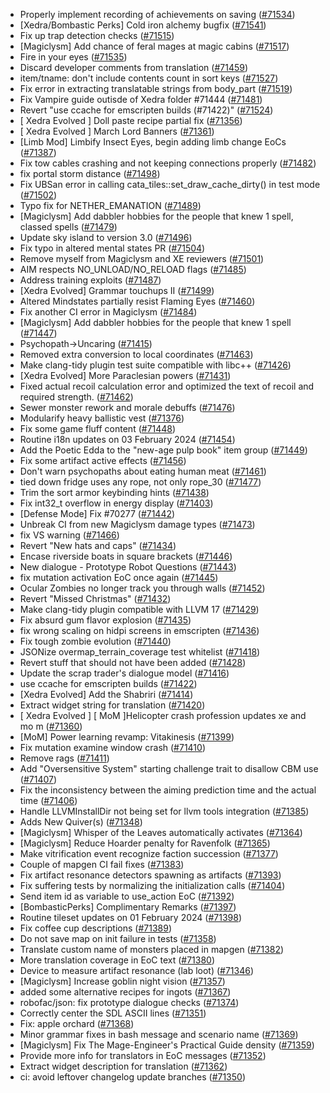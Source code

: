 * Properly implement recording of achievements on saving ([#71534](https://github.com/CleverRaven/Cataclysm-DDA/pull/71534))
* [Xedra/Bombastic Perks] Cold iron alchemy bugfix ([#71541](https://github.com/CleverRaven/Cataclysm-DDA/pull/71541))
* Fix up trap detection checks ([#71515](https://github.com/CleverRaven/Cataclysm-DDA/pull/71515))
* [Magiclysm] Add chance of feral mages at magic cabins ([#71517](https://github.com/CleverRaven/Cataclysm-DDA/pull/71517))
* Fire in your eyes ([#71535](https://github.com/CleverRaven/Cataclysm-DDA/pull/71535))
* Discard developer comments from translation ([#71459](https://github.com/CleverRaven/Cataclysm-DDA/pull/71459))
* item/tname: don't include contents count in sort keys ([#71527](https://github.com/CleverRaven/Cataclysm-DDA/pull/71527))
* Fix error in extracting translatable strings from body_part ([#71519](https://github.com/CleverRaven/Cataclysm-DDA/pull/71519))
* Fix Vampire guide outisde of Xedra folder #71444 ([#71481](https://github.com/CleverRaven/Cataclysm-DDA/pull/71481))
* Revert "use ccache for emscripten builds (#71422)" ([#71524](https://github.com/CleverRaven/Cataclysm-DDA/pull/71524))
* [ Xedra Evolved ] Doll paste recipe partial fix ([#71356](https://github.com/CleverRaven/Cataclysm-DDA/pull/71356))
* [ Xedra Evolved ] March Lord Banners ([#71361](https://github.com/CleverRaven/Cataclysm-DDA/pull/71361))
* [Limb Mod] Limbify Insect Eyes, begin adding limb change EoCs ([#71387](https://github.com/CleverRaven/Cataclysm-DDA/pull/71387))
* Fix tow cables crashing and not keeping connections properly ([#71482](https://github.com/CleverRaven/Cataclysm-DDA/pull/71482))
* fix portal storm distance ([#71498](https://github.com/CleverRaven/Cataclysm-DDA/pull/71498))
* Fix UBSan error in calling cata_tiles::set_draw_cache_dirty() in test mode ([#71502](https://github.com/CleverRaven/Cataclysm-DDA/pull/71502))
* Typo fix for NETHER_EMANATION ([#71489](https://github.com/CleverRaven/Cataclysm-DDA/pull/71489))
* [Magiclysm] Add dabbler hobbies for the people that knew 1 spell, classed spells ([#71479](https://github.com/CleverRaven/Cataclysm-DDA/pull/71479))
* Update sky island to version 3.0 ([#71496](https://github.com/CleverRaven/Cataclysm-DDA/pull/71496))
* Fix typo in altered mental states PR ([#71504](https://github.com/CleverRaven/Cataclysm-DDA/pull/71504))
* Remove myself from Magiclysm and XE reviewers ([#71501](https://github.com/CleverRaven/Cataclysm-DDA/pull/71501))
* AIM respects NO_UNLOAD/NO_RELOAD flags ([#71485](https://github.com/CleverRaven/Cataclysm-DDA/pull/71485))
* Address training exploits ([#71487](https://github.com/CleverRaven/Cataclysm-DDA/pull/71487))
* [Xedra Evolved] Grammar touchups II ([#71499](https://github.com/CleverRaven/Cataclysm-DDA/pull/71499))
* Altered Mindstates partially resist Flaming Eyes ([#71460](https://github.com/CleverRaven/Cataclysm-DDA/pull/71460))
* Fix another CI error in Magiclysm ([#71484](https://github.com/CleverRaven/Cataclysm-DDA/pull/71484))
* [Magiclysm] Add dabbler hobbies for the people that knew 1 spell ([#71447](https://github.com/CleverRaven/Cataclysm-DDA/pull/71447))
* Psychopath->Uncaring ([#71415](https://github.com/CleverRaven/Cataclysm-DDA/pull/71415))
* Removed extra conversion to local coordinates ([#71463](https://github.com/CleverRaven/Cataclysm-DDA/pull/71463))
* Make clang-tidy plugin test suite compatible with libc++ ([#71426](https://github.com/CleverRaven/Cataclysm-DDA/pull/71426))
* [Xedra Evolved] More Paraclesian powers ([#71431](https://github.com/CleverRaven/Cataclysm-DDA/pull/71431))
* Fixed actual recoil calculation error and optimized the text of recoil and required strength. ([#71462](https://github.com/CleverRaven/Cataclysm-DDA/pull/71462))
* Sewer monster rework and morale debuffs ([#71476](https://github.com/CleverRaven/Cataclysm-DDA/pull/71476))
* Modularify heavy ballistic vest ([#71376](https://github.com/CleverRaven/Cataclysm-DDA/pull/71376))
* Fix some game fluff content ([#71448](https://github.com/CleverRaven/Cataclysm-DDA/pull/71448))
* Routine i18n updates on 03 February 2024 ([#71454](https://github.com/CleverRaven/Cataclysm-DDA/pull/71454))
* Add the Poetic Edda to the "new-age pulp book" item group ([#71449](https://github.com/CleverRaven/Cataclysm-DDA/pull/71449))
* Fix some artifact active effects ([#71456](https://github.com/CleverRaven/Cataclysm-DDA/pull/71456))
* Don't warn psychopaths about eating human meat ([#71461](https://github.com/CleverRaven/Cataclysm-DDA/pull/71461))
* tied down fridge uses any rope, not only rope_30 ([#71477](https://github.com/CleverRaven/Cataclysm-DDA/pull/71477))
* Trim the sort armor keybinding hints ([#71438](https://github.com/CleverRaven/Cataclysm-DDA/pull/71438))
* Fix int32_t overflow in energy display ([#71403](https://github.com/CleverRaven/Cataclysm-DDA/pull/71403))
* [Defense Mode] Fix #70277 ([#71442](https://github.com/CleverRaven/Cataclysm-DDA/pull/71442))
* Unbreak CI from new Magiclysm damage types ([#71473](https://github.com/CleverRaven/Cataclysm-DDA/pull/71473))
* fix VS warning ([#71466](https://github.com/CleverRaven/Cataclysm-DDA/pull/71466))
* Revert "New hats and caps" ([#71434](https://github.com/CleverRaven/Cataclysm-DDA/pull/71434))
* Encase riverside boats in square brackets ([#71446](https://github.com/CleverRaven/Cataclysm-DDA/pull/71446))
* New dialogue - Prototype Robot Questions ([#71443](https://github.com/CleverRaven/Cataclysm-DDA/pull/71443))
* fix mutation activation EoC once again ([#71445](https://github.com/CleverRaven/Cataclysm-DDA/pull/71445))
* Ocular Zombies no longer track you through walls ([#71452](https://github.com/CleverRaven/Cataclysm-DDA/pull/71452))
* Revert "Missed Christmas" ([#71432](https://github.com/CleverRaven/Cataclysm-DDA/pull/71432))
* Make clang-tidy plugin compatible with LLVM 17 ([#71429](https://github.com/CleverRaven/Cataclysm-DDA/pull/71429))
* Fix absurd gum flavor explosion ([#71435](https://github.com/CleverRaven/Cataclysm-DDA/pull/71435))
* fix wrong scaling on hidpi screens in emscripten ([#71436](https://github.com/CleverRaven/Cataclysm-DDA/pull/71436))
* Fix tough zombie evolution ([#71440](https://github.com/CleverRaven/Cataclysm-DDA/pull/71440))
* JSONize overmap_terrain_coverage test whitelist ([#71418](https://github.com/CleverRaven/Cataclysm-DDA/pull/71418))
* Revert stuff that should not have been added ([#71428](https://github.com/CleverRaven/Cataclysm-DDA/pull/71428))
* Update the scrap trader's dialogue model ([#71416](https://github.com/CleverRaven/Cataclysm-DDA/pull/71416))
* use ccache for emscripten builds ([#71422](https://github.com/CleverRaven/Cataclysm-DDA/pull/71422))
* [Xedra Evolved] Add the Shabriri ([#71414](https://github.com/CleverRaven/Cataclysm-DDA/pull/71414))
* Extract widget string for translation ([#71420](https://github.com/CleverRaven/Cataclysm-DDA/pull/71420))
* [ Xedra Evolved ] [ MoM ]Helicopter crash profession updates xe and mo m ([#71360](https://github.com/CleverRaven/Cataclysm-DDA/pull/71360))
* [MoM] Power learning revamp: Vitakinesis ([#71399](https://github.com/CleverRaven/Cataclysm-DDA/pull/71399))
* Fix mutation examine window crash ([#71410](https://github.com/CleverRaven/Cataclysm-DDA/pull/71410))
* Remove rags ([#71411](https://github.com/CleverRaven/Cataclysm-DDA/pull/71411))
* Add "Oversensitive System" starting challenge trait to disallow CBM use ([#71407](https://github.com/CleverRaven/Cataclysm-DDA/pull/71407))
* Fix the inconsistency between the aiming prediction time and the actual time ([#71406](https://github.com/CleverRaven/Cataclysm-DDA/pull/71406))
* Handle LLVMInstallDir not being set for llvm tools integration ([#71385](https://github.com/CleverRaven/Cataclysm-DDA/pull/71385))
* Adds New Quiver(s) ([#71348](https://github.com/CleverRaven/Cataclysm-DDA/pull/71348))
* [Magiclysm] Whisper of the Leaves automatically activates ([#71364](https://github.com/CleverRaven/Cataclysm-DDA/pull/71364))
* [Magiclysm] Reduce Hoarder penalty for Ravenfolk ([#71365](https://github.com/CleverRaven/Cataclysm-DDA/pull/71365))
* Make vitrification event recognize faction succession ([#71377](https://github.com/CleverRaven/Cataclysm-DDA/pull/71377))
* Couple of mapgen CI fail fixes ([#71383](https://github.com/CleverRaven/Cataclysm-DDA/pull/71383))
* Fix artifact resonance detectors spawning as artifacts ([#71393](https://github.com/CleverRaven/Cataclysm-DDA/pull/71393))
* Fix suffering tests by normalizing the initialization calls ([#71404](https://github.com/CleverRaven/Cataclysm-DDA/pull/71404))
* Send item id as variable to use_action EoC ([#71392](https://github.com/CleverRaven/Cataclysm-DDA/pull/71392))
* [BombasticPerks] Complimentary Remarks ([#71397](https://github.com/CleverRaven/Cataclysm-DDA/pull/71397))
* Routine tileset updates on 01 February 2024 ([#71398](https://github.com/CleverRaven/Cataclysm-DDA/pull/71398))
* Fix coffee cup descriptions ([#71389](https://github.com/CleverRaven/Cataclysm-DDA/pull/71389))
* Do not save map on init failure in tests ([#71358](https://github.com/CleverRaven/Cataclysm-DDA/pull/71358))
* Translate custom name of monsters placed in mapgen ([#71382](https://github.com/CleverRaven/Cataclysm-DDA/pull/71382))
* More translation coverage in EoC text ([#71380](https://github.com/CleverRaven/Cataclysm-DDA/pull/71380))
* Device to measure artifact resonance (lab loot) ([#71346](https://github.com/CleverRaven/Cataclysm-DDA/pull/71346))
* [Magiclysm] Increase goblin night vision ([#71357](https://github.com/CleverRaven/Cataclysm-DDA/pull/71357))
* added some alternative recipes for ingots ([#71367](https://github.com/CleverRaven/Cataclysm-DDA/pull/71367))
* robofac/json: fix prototype dialogue checks ([#71374](https://github.com/CleverRaven/Cataclysm-DDA/pull/71374))
* Correctly center the SDL ASCII lines ([#71351](https://github.com/CleverRaven/Cataclysm-DDA/pull/71351))
* Fix: apple orchard ([#71368](https://github.com/CleverRaven/Cataclysm-DDA/pull/71368))
* Minor grammar fixes in bash message and scenario name ([#71369](https://github.com/CleverRaven/Cataclysm-DDA/pull/71369))
* [Magiclysm] Fix The Mage-Engineer's Practical Guide density ([#71359](https://github.com/CleverRaven/Cataclysm-DDA/pull/71359))
* Provide more info for translators in EoC messages ([#71352](https://github.com/CleverRaven/Cataclysm-DDA/pull/71352))
* Extract widget description for translation ([#71362](https://github.com/CleverRaven/Cataclysm-DDA/pull/71362))
* ci: avoid leftover changelog update branches ([#71350](https://github.com/CleverRaven/Cataclysm-DDA/pull/71350))
